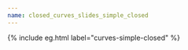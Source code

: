 ```yaml
---
name: closed_curves_slides_simple_closed
---
```


{% include eg.html label="curves-simple-closed" %}
